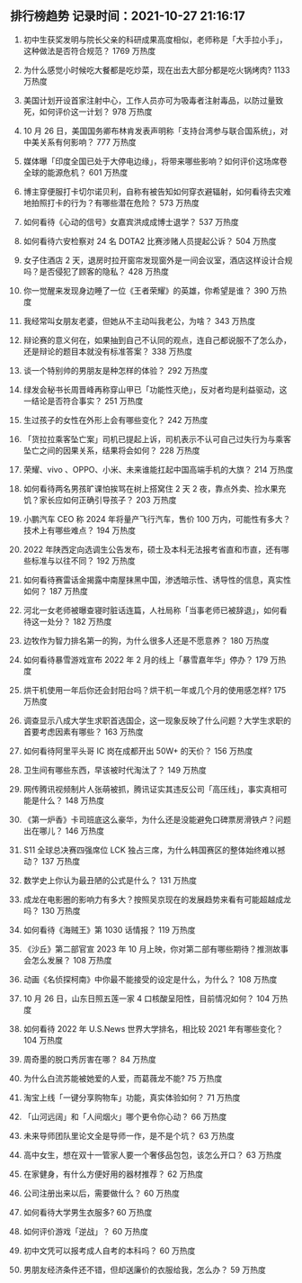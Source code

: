 
## 排行榜趋势 记录时间：2021-10-27 21:16:17
  
  1. 初中生获奖发明与院长父亲的科研成果高度相似，老师称是「大手拉小手」，这种做法是否符合规范？ 1769 万热度
    
  2. 为什么感觉小时候吃大餐都是吃炒菜，现在出去大部分都是吃火锅烤肉? 1133 万热度
    
  3. 美国计划开设首家注射中心，工作人员亦可为吸毒者注射毒品，以防过量致死，如何评价这一计划？ 978 万热度
    
  4. 10 月 26 日，美国国务卿布林肯发表声明称「支持台湾参与联合国系统」，对中美关系有何影响？ 777 万热度
    
  5. 媒体曝「印度全国已处于大停电边缘」，将带来哪些影响？如何评价这场席卷全球的能源危机？ 601 万热度
    
  6. 博主穿便服打卡切尔诺贝利，自称有被告知如何穿衣避辐射，如何看待去灾难地拍照打卡的行为？有哪些潜在危险？ 573 万热度
    
  7. 如何看待《心动的信号》女嘉宾洪成成博士退学？ 537 万热度
    
  8. 如何看待六安检察对 24 名 DOTA2 比赛涉赌人员提起公诉？ 504 万热度
    
  9. 女子住酒店 2 天，退房时拉开窗帘发现窗外是一间会议室，酒店这样设计合规吗？是否侵犯了顾客的隐私？ 428 万热度
    
  10. 你一觉醒来发现身边睡了一位《王者荣耀》的英雄，你希望是谁？ 390 万热度
    
  11. 我经常叫女朋友老婆，但她从不主动叫我老公，为啥？ 343 万热度
    
  12. 辩论赛的意义何在，如果抽到自己不认同的观点，连自己都说服不了怎么办，还是辩论的题目本就没有标准答案？ 338 万热度
    
  13. 谈一个特别帅的男朋友是种怎样的体验？ 292 万热度
    
  14. 绿发会秘书长周晋峰再称穿山甲已「功能性灭绝」，反对者均是利益驱动，这一结论是否符合事实？ 251 万热度
    
  15. 生过孩子的女性在外形上会有哪些变化？ 242 万热度
    
  16. 「货拉拉乘客坠亡案」司机已提起上诉，司机表示不认可自己过失行为与乘客坠亡之间的因果关系，结果将会如何？ 228 万热度
    
  17. 荣耀、vivo 、OPPO、小米、未来谁能扛起中国高端手机的大旗？ 214 万热度
    
  18. 如何看待两名男孩旷课怕挨骂在树上搭窝住 2 天 2 夜，靠点外卖、捡水果充饥？家长应如何正确引导孩子？ 203 万热度
    
  19. 小鹏汽车 CEO 称 2024 年将量产飞行汽车，售价 100 万内，可能性有多大？技术上有哪些难点？ 194 万热度
    
  20. 2022 年陕西定向选调生公告发布，硕士及本科无法报考省直和市直，还有哪些标准与以往不同？ 192 万热度
    
  21. 如何看待赛雷话金揭露中南屋抹黑中国，渗透暗示性、诱导性的信息，真实性如何？ 187 万热度
    
  22. 河北一女老师被曝查寝时脏话连篇，人社局称「当事老师已被辞退」，如何看待这一处分？ 182 万热度
    
  23. 边牧作为智力排名第一的狗，为什么很多人还是不愿意养？ 180 万热度
    
  24. 如何看待暴雪游戏宣布 2022 年 2 月的线上「暴雪嘉年华」停办？ 179 万热度
    
  25. 烘干机使用一年后你还会封阳台吗？烘干机一年或几个月的使用感怎样? 175 万热度
    
  26. 调查显示八成大学生求职首选国企，这一现象反映了什么问题？大学生求职的首要考虑因素有哪些？ 163 万热度
    
  27. 如何看待阿里平头哥 IC 岗在成都开出 50W+ 的天价？ 156 万热度
    
  28. 卫生间有哪些东西，早该被时代淘汰了？ 149 万热度
    
  29. 网传腾讯视频制片人张萌被抓，腾讯证实其违反公司「高压线」，事实真相可能是什么？ 148 万热度
    
  30. 《第一炉香》卡司班底这么豪华，为什么还是没能避免口碑票房滑铁卢？问题出在哪儿？ 146 万热度
    
  31. S11 全球总决赛四强席位 LCK 独占三席，为什么韩国赛区的整体始终难以撼动？ 137 万热度
    
  32. 数学史上你认为最丑陋的公式是什么？ 131 万热度
    
  33. 成龙在电影圈的影响力有多大？按照吴京现在的发展趋势来看有可能超越成龙吗？ 130 万热度
    
  34. 如何看待《海贼王》第 1030 话情报？ 119 万热度
    
  35. 《沙丘》第二部官宣 2023 年 10 月上映，你对第二部有哪些期待？推测故事会怎么发展？ 108 万热度
    
  36. 动画《名侦探柯南》中你最不能接受的设定是什么，为什么？ 108 万热度
    
  37. 10 月 26 日，山东日照五莲一家 4 口核酸呈阳性，目前情况如何？ 104 万热度
    
  38. 如何看待 2022 年 U.S.News 世界大学排名，相比较 2021 年有哪些变化？ 104 万热度
    
  39. 周奇墨的脱口秀厉害在哪？ 84 万热度
    
  40. 为什么白流苏能被她爱的人爱，而葛薇龙不能? 75 万热度
    
  41. 淘宝上线「一键分享购物车」功能，真实体验如何？ 71 万热度
    
  42. 「山河远阔」和「人间烟火」哪个更令你心动？ 66 万热度
    
  43. 未来导师团队里论文全是导师一作，是不是个坑？ 63 万热度
    
  44. 高中女生，想在双十一管家人要一个奢侈品包包，该怎么开口？ 63 万热度
    
  45. 在家健身，有什么方便好用的器材推荐？ 62 万热度
    
  46. 公司注册出来以后，需要做什么？ 60 万热度
    
  47. 如何看待大学男生衣服多? 60 万热度
    
  48. 如何评价游戏「逆战」？ 60 万热度
    
  49. 初中文凭可以报考成人自考的本科吗？ 60 万热度
    
  50. 男朋友经济条件还不错，但却送廉价的衣服给我，怎么办？ 59 万热度
    